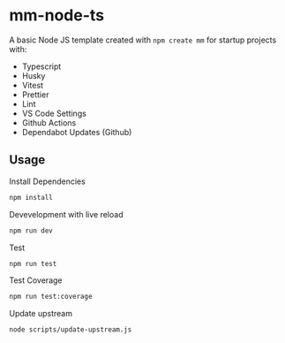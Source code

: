 # mm-node-ts

A basic Node JS template created with `npm create mm` for startup projects with:

- Typescript
- Husky
- Vitest
- Prettier
- Lint
- VS Code Settings
- Github Actions
- Dependabot Updates (Github)

## Usage

Install Dependencies

```sh
npm install
```

Devevelopment with live reload

```sh
npm run dev
```

Test

```sh
npm run test
```

Test Coverage

```sh
npm run test:coverage
```

Update upstream

```sh
node scripts/update-upstream.js
```
